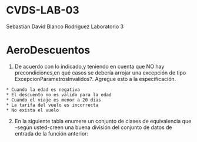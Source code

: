 # CVDS-LAB-03
Sebastian David Blanco Rodriguez
Laboratorio 3

# AeroDescuentos

  1. De acuerdo con lo indicado,y teniendo en cuenta que NO hay precondiciones,en qué casos se debería arrojar una excepción de tipo ExcepcionParametrosInvalidos?. Agregue esto a la especificación.

    * Cuando la edad es negativa
    * El descuento no es valido para la edad
    * Cuando el viaje es menor a 20 dias
    * La tarifa del vuelo es incorrecta
    * No exista el vuelo
  2. En la siguiente tabla enumere un conjunto de clases de equivalencia que -según usted-creen una buena división del conjunto de datos de entrada de la función anterior:
